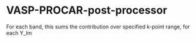 # VASP-PROCAR-post-processor
For each band, this sums the contribution over specified k-point range, for each Y_lm
